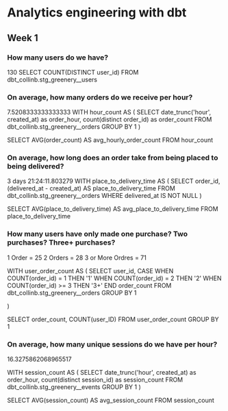 # Analytics engineering with dbt

## Week 1
### How many users do we have?
130
SELECT COUNT(DISTINCT user_id) FROM dbt_collinb.stg_greenery__users

### On average, how many orders do we receive per hour?
7.5208333333333333
WITH hour_count AS (
  SELECT
  date_trunc('hour', created_at) as order_hour,
  count(distinct order_id) as order_count
  FROM dbt_collinb.stg_greenery__orders
  GROUP BY 1
)

SELECT AVG(order_count) AS avg_hourly_order_count
FROM hour_count

### On average, how long does an order take from being placed to being delivered?
3 days 21:24:11.803279
WITH place_to_delivery_time AS (
  SELECT
  order_id,
  (delivered_at - created_at) AS place_to_delivery_time
  FROM dbt_collinb.stg_greenery__orders
  WHERE delivered_at IS NOT NULL
)

SELECT AVG(place_to_delivery_time) AS avg_place_to_delivery_time
FROM place_to_delivery_time

### How many users have only made one purchase? Two purchases? Three+ purchases?
1 Order = 25
2 Orders = 28
3 or More Ordres = 71

WITH user_order_count AS (
  SELECT
  user_id,
  CASE 
    WHEN COUNT(order_id) = 1 THEN '1'
    WHEN COUNT(order_id) = 2 THEN '2'
    WHEN COUNT(order_id) >= 3 THEN '3+'
  END order_count
  FROM dbt_collinb.stg_greenery__orders
  GROUP BY 1

)

SELECT order_count, COUNT(user_ID)
FROM user_order_count
GROUP BY 1
### On average, how many unique sessions do we have per hour?
16.3275862068965517

WITH session_count AS (
  SELECT
  date_trunc('hour', created_at) as order_hour,
  count(distinct session_id) as session_count
  FROM dbt_collinb.stg_greenery__events
  GROUP BY 1
)

SELECT AVG(session_count) AS avg_session_count
FROM session_count
